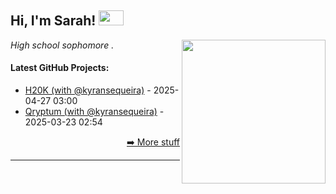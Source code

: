 <h2>Hi, I'm Sarah! <img src="https://i.pinimg.com/originals/71/23/2f/71232f86001b7ff8fd86911883a02f2b.gif" height="24" width="40" /></h2>
<img align='right' src="https://i.pinimg.com/originals/c2/68/e0/c268e04a9c9b9b3e8f797babbe0b7344.gif" width="230" />
<p><em>High school sophomore</a> . </em>

<h4> Latest GitHub Projects: </h4>

  - [H20K (with @kyransequeira)](https://devpost.com/software/h20k) - 2025-04-27 03:00
  - [Qryptum (with @kyransequeira)](https://devpost.com/software/qryptum) - 2025-03-23 02:54

<p align="right"><a href="https://github.com/dsk247?tab=repositories">➡️ More stuff</a></p>
<p align="right">
</p>

-----
<a href="https://github.com/dsk247/dsk247/actions">

